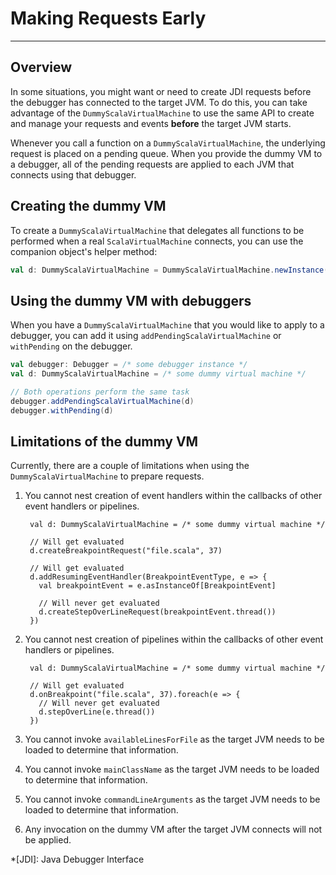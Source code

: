 # Making Requests Early

---

## Overview

In some situations, you might want or need to create JDI requests before the
debugger has connected to the target JVM. To do this, you can take advantage
of the `DummyScalaVirtualMachine` to use the same API to create and manage
your requests and events __before__ the target JVM starts.

Whenever you call a function on a `DummyScalaVirtualMachine`, the underlying
request is placed on a pending queue. When you provide the dummy VM to a
debugger, all of the pending requests are applied to each JVM that connects
using that debugger.

## Creating the dummy VM

To create a `DummyScalaVirtualMachine` that delegates all functions to be
performed when a real `ScalaVirtualMachine` connects, you can use the
companion object's helper method:

```scala
val d: DummyScalaVirtualMachine = DummyScalaVirtualMachine.newInstance()
```

## Using the dummy VM with debuggers

When you have a `DummyScalaVirtualMachine` that you would like to apply to a
debugger, you can add it using `addPendingScalaVirtualMachine` or
`withPending` on the debugger.

```scala
val debugger: Debugger = /* some debugger instance */
val d: DummyScalaVirtualMachine = /* some dummy virtual machine */

// Both operations perform the same task
debugger.addPendingScalaVirtualMachine(d)
debugger.withPending(d)
```

## Limitations of the dummy VM

Currently, there are a couple of limitations when using the
`DummyScalaVirtualMachine` to prepare requests.

1. You cannot nest creation of event handlers within the callbacks of
   other event handlers or pipelines.

        val d: DummyScalaVirtualMachine = /* some dummy virtual machine */

        // Will get evaluated
        d.createBreakpointRequest("file.scala", 37)

        // Will get evaluated
        d.addResumingEventHandler(BreakpointEventType, e => {
          val breakpointEvent = e.asInstanceOf[BreakpointEvent]

          // Will never get evaluated
          d.createStepOverLineRequest(breakpointEvent.thread())
        })

2. You cannot nest creation of pipelines within the callbacks of other
   event handlers or pipelines.

        val d: DummyScalaVirtualMachine = /* some dummy virtual machine */

        // Will get evaluated
        d.onBreakpoint("file.scala", 37).foreach(e => {
          // Will never get evaluated
          d.stepOverLine(e.thread())
        })

3. You cannot invoke `availableLinesForFile` as the target JVM needs to be
   loaded to determine that information.

4. You cannot invoke `mainClassName` as the target JVM needs to be loaded to
   determine that information.

5. You cannot invoke `commandLineArguments` as the target JVM needs to be
   loaded to determine that information.

6. Any invocation on the dummy VM after the target JVM connects will not
   be applied.

*[JDI]: Java Debugger Interface

